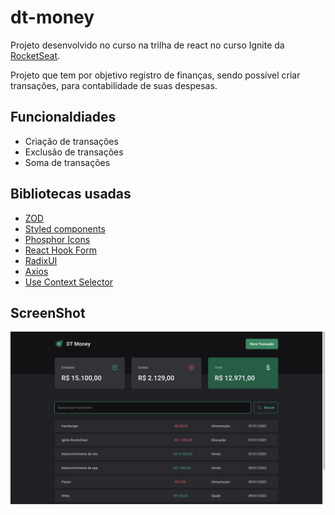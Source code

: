 # dt-money


Projeto desenvolvido no curso na trilha de react no curso Ignite da [RocketSeat](https://app.rocketseat.com.br/?).

Projeto que tem por objetivo registro de finanças, sendo possível criar transações, para contabilidade de suas despesas.

## Funcionaldiades 

- Criação de transações
- Exclusão de transações
- Soma de transações

## Bibliotecas usadas

- [ZOD](https://zod.dev/)
- [Styled components](https://styled-components.com/)
- [Phosphor Icons ](https://phosphoricons.com/)
- [React Hook Form](https://react-hook-form.com/)
- [RadixUI](https://www.radix-ui.com/)
- [Axios](https://axios-http.com/ptbr/docs/intro)
- [Use Context Selector](https://www.npmjs.com/package/use-context-selector)

## ScreenShot

![Imagem do Projeto ](public/PrintSite.png)
